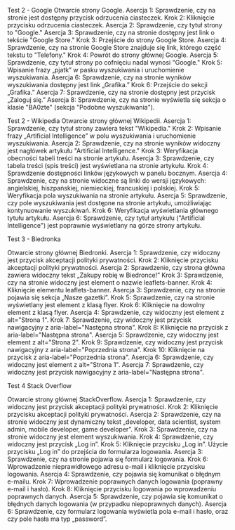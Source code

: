 



Test 2 - Google
Otwarcie strony Google.
Asercja 1: Sprawdzenie, czy na stronie jest dostępny przycisk odrzucenia ciasteczek.
Krok 2: Kliknięcie przycisku odrzucenia ciasteczek.
Asercja 2: Sprawdzenie, czy tytuł strony to "Google."
Asercja 3: Sprawdzenie, czy na stronie dostępny jest link o tekście "Google Store."
Krok 3: Przejście do strony Google Store.
Asercja 4: Sprawdzenie, czy na stronie Google Store znajduje się link, którego część tekstu to "Telefony."
Krok 4: Powrót do strony głównej Google.
Asercja 5: Sprawdzenie, czy tytuł strony po cofnięciu nadal wynosi "Google."
Krok 5: Wpisanie frazy „pjatk” w pasku wyszukiwania i uruchomienie wyszukiwania.
Asercja 6: Sprawdzenie, czy na stronie wyników wyszukiwania dostępny jest link „Grafika.”
Krok 6: Przejście do sekcji „Grafika.”
Asercja 7: Sprawdzenie, czy na stronie dostępny jest przycisk „Zaloguj się.”
Asercja 8: Sprawdzenie, czy na stronie wyświetla się sekcja o klasie "BA0zte" (sekcja "Podobne wyszukiwania").

Test 2 - Wikipedia
Otwarcie strony głównej Wikipedii.
Asercja 1: Sprawdzenie, czy tytuł strony zawiera tekst "Wikipedia."
Krok 2: Wpisanie frazy „Artificial Intelligence” w polu wyszukiwania i uruchomienie wyszukiwania.
Asercja 2: Sprawdzenie, czy na stronie wyników widoczny jest nagłówek artykułu "Artificial Intelligence."
Krok 3: Weryfikacja obecności tabeli treści na stronie artykułu.
Asercja 3: Sprawdzenie, czy tabela treści (spis treści) jest wyświetlana na stronie artykułu.
Krok 4: Sprawdzenie dostępności linków językowych w panelu bocznym.
Asercja 4: Sprawdzenie, czy na stronie widoczne są linki do wersji językowych: angielskiej, hiszpańskiej, niemieckiej, francuskiej i polskiej.
Krok 5: Weryfikacja pola wyszukiwania na stronie artykułu.
Asercja 5: Sprawdzenie, czy pole wyszukiwania jest dostępne na stronie artykułu, umożliwiając kontynuowanie wyszukiwań.
Krok 6: Weryfikacja wyświetlania głównego tytułu artykułu.
Asercja 6: Sprawdzenie, czy tytuł artykułu ("Artificial Intelligence") jest poprawnie wyświetlany na górze strony artykułu.


Test 3 - Biedronka


Otwarcie strony głównej Biedronki.
Asercja 1: Sprawdzenie, czy widoczny jest przycisk akceptacji polityki prywatności.
Krok 2: Kliknięcie przycisku akceptacji polityki prywatności.
Asercja 2: Sprawdzenie, czy strona główna zawiera widoczny tekst „Zakupy robię w Biedronce!”
Krok 3: Sprawdzenie, czy na stronie widoczny jest element o nazwie leaflets-banner.
Krok 4: Kliknięcie elementu leaflets-banner.
Asercja 3: Sprawdzenie, czy na stronie pojawia się sekcja „Nasze gazetki”.
Krok 5: Sprawdzenie, czy na stronie wyświetlany jest element z klasą flyer.
Krok 6: Kliknięcie na dowolny element z klasą flyer.
Asercja 4: Sprawdzenie, czy widoczny jest element z alt="Strona 1".
Krok 7: Sprawdzenie, czy widoczny jest przycisk nawigacyjny z aria-label="Następna strona".
Krok 8: Kliknięcie na przycisk z aria-label="Następna strona".
Asercja 5: Sprawdzenie, czy widoczny jest element z alt="Strona 2".
Krok 9: Sprawdzenie, czy widoczny jest przycisk nawigacyjny z aria-label="Poprzednia strona".
Krok 10: Kliknięcie na przycisk z aria-label="Poprzednia strona".
Asercja 6: Sprawdzenie, czy widoczny jest element z alt="Strona 1".
Asercja 7: Sprawdzenie, czy widoczny jest przycisk nawigacyjny z aria-label="Następna strona".




Test 4 Stack Overflow




Otwarcie strony głównej StackOverflow.
Asercja 1: Sprawdzenie, czy widoczny jest przycisk akceptacji polityki prywatności.
Krok 2: Kliknięcie przycisku akceptacji polityki prywatności.
Asercja 2: Sprawdzenie, czy na stronie widoczny jest dynamiczny tekst „developer, data scientist, system admin, mobile developer, game developer”.
Krok 3: Sprawdzenie, czy na stronie widoczny jest element wyszukiwania.
Krok 4: Sprawdzenie, czy widoczny jest przycisk „Log in”.
Krok 5: Kliknięcie przycisku „Log in”.
Użycie przycisku „Log in” do przejścia do formularza logowania.
Asercja 3: Sprawdzenie, czy na stronie pojawia się formularz logowania.
Krok 6: Wprowadzenie nieprawidłowego adresu e-mail i kliknięcie przycisku logowania.
Asercja 4: Sprawdzenie, czy pojawia się komunikat o błędnym e-mailu.
Krok 7: Wprowadzenie poprawnych danych logowania (poprawny e-mail i hasło).
Krok 8: Kliknięcie przycisku logowania po wprowadzeniu poprawnych danych.
Asercja 5: Sprawdzenie, czy pojawia się komunikat o błędnych danych logowania (w przypadku niepoprawnych danych).
Asercja 6: Sprawdzenie, czy formularz logowania wyświetla pola e-mail i hasło, oraz czy pole hasła ma typ „password”.
